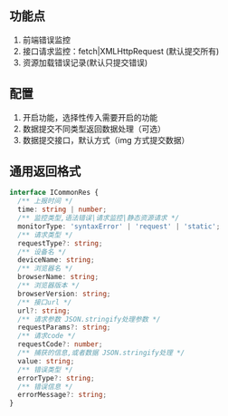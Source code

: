 ## 功能点

1. 前端错误监控
2. 接口请求监控：fetch|XMLHttpRequest (默认提交所有)
3. 资源加载错误记录(默认只提交错误)

## 配置

1. 开启功能，选择性传入需要开启的功能
2. 数据提交不同类型返回数据处理（可选）
3. 数据提交接口，默认方式（img 方式提交数据）

## 通用返回格式

```ts
interface ICommonRes {
  /** 上报时间 */
  time: string | number;
  /** 监控类型,语法错误|请求监控|静态资源请求 */
  monitorType: 'syntaxError' | 'request' | 'static';
  /** 请求类型 */
  requestType?: string;
  /** 设备名 */
  deviceName: string;
  /** 浏览器名 */
  browserName: string;
  /** 浏览器版本 */
  browserVersion: string;
  /** 接口url */
  url?: string;
  /** 请求参数 JSON.stringify处理参数 */
  requestParams?: string;
  /** 请求code */
  requestCode?: number;
  /** 捕获的信息,或者数据 JSON.stringify处理 */
  value: string;
  /** 错误类型 */
  errorType?: string;
  /** 错误信息 */
  errorMessage?: string;
}
```
